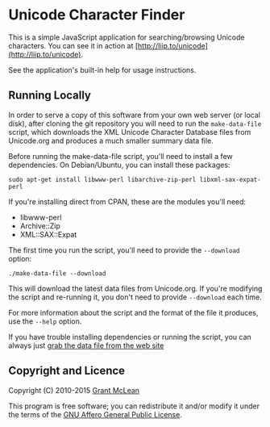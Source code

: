 Unicode Character Finder
========================

This is a simple JavaScript application for searching/browsing Unicode
characters.  You can see it in action at
[http://liip.to/unicode](http://liip.to/unicode).

See the application's built-in help for usage instructions.

Running Locally
---------------

In order to serve a copy of this software from your own web server (or local
disk), after cloning the git repository you will need to run the
`make-data-file` script, which downloads the XML Unicode Character Database
files from Unicode.org and produces a much smaller summary data file.

Before running the make-data-file script, you'll need to install a few
dependencies.  On Debian/Ubuntu, you can install these packages:

    sudo apt-get install libwww-perl libarchive-zip-perl libxml-sax-expat-perl

If you're installing direct from CPAN, these are the modules you'll need:

* libwww-perl
* Archive::Zip
* XML::SAX::Expat

The first time you run the script, you'll need to provide the `--download`
option:

    ./make-data-file --download

This will download the latest data files from Unicode.org.  If you're modifying
the script and re-running it, you don't need to provide `--download` each time.

For more information about the script and the format of the file it produces,
use the `--help` option.

If you have trouble installing dependencies or running the script, you can
always just [grab the data file from the web site](http://www.mclean.net.nz/ucf/char-data-nounihan.txt)



Copyright and Licence
---------------------

Copyright (C) 2010-2015 [Grant McLean](http://grantm.github.io/)

This program is free software; you can redistribute it and/or modify it
under the terms of the
[GNU Affero General Public License](http://www.fsf.org/licensing/licenses/agpl-3.0.html).

